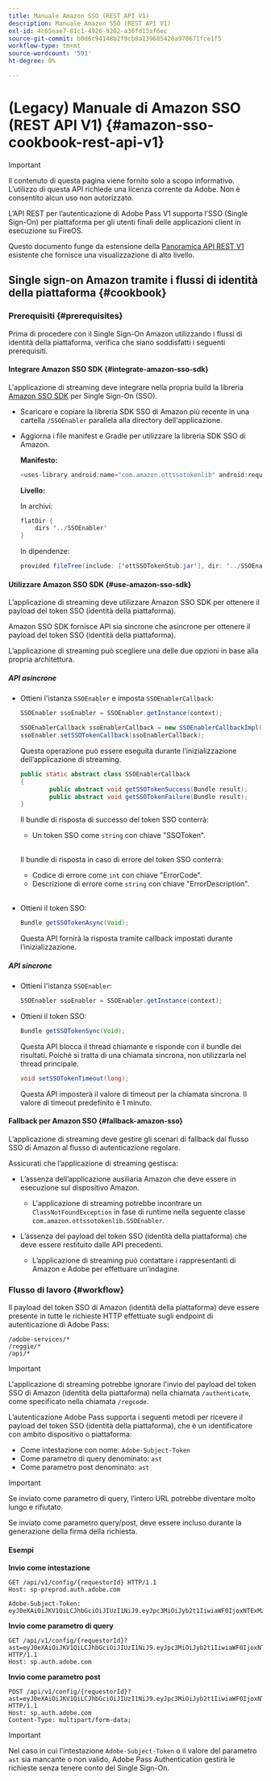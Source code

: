 ```yaml
---
title: Manuale Amazon SSO (REST API V1)
description: Manuale Amazon SSO (REST API V1)
exl-id: 4c65eae7-81c1-4926-9202-a36fd13af6ec
source-git-commit: b0d6c94148b2f9cb8a139685420a970671fce1f5
workflow-type: tm+mt
source-wordcount: '591'
ht-degree: 0%

---
```


# (Legacy) Manuale di Amazon SSO (REST API V1) {#amazon-sso-cookbook-rest-api-v1}

>[!IMPORTANT]
>
>Il contenuto di questa pagina viene fornito solo a scopo informativo. L’utilizzo di questa API richiede una licenza corrente da Adobe. Non è consentito alcun uso non autorizzato.

L’API REST per l’autenticazione di Adobe Pass V1 supporta l’SSO (Single Sign-On) per piattaforma per gli utenti finali delle applicazioni client in esecuzione su FireOS.

Questo documento funge da estensione della [Panoramica API REST V1](/help/authentication/integration-guide-programmers/legacy/rest-api-v1/rest-api-overview.md) esistente che fornisce una visualizzazione di alto livello.

## Single sign-on Amazon tramite i flussi di identità della piattaforma {#cookbook}

### Prerequisiti {#prerequisites}

Prima di procedere con il Single Sign-On Amazon utilizzando i flussi di identità della piattaforma, verifica che siano soddisfatti i seguenti prerequisiti.

#### Integrare Amazon SSO SDK {#integrate-amazon-sso-sdk}

L&#39;applicazione di streaming deve integrare nella propria build la libreria [Amazon SSO SDK](https://tve.zendesk.com/hc/en-us/article_attachments/360064368131/ottSSOTokenLib_v1.jar) per Single Sign-On (SSO).

* Scaricare e copiare la libreria SDK SSO di Amazon più recente in una cartella `/SSOEnabler` parallela alla directory dell&#39;applicazione.

* Aggiorna i file manifest e Gradle per utilizzare la libreria SDK SSO di Amazon.

  **Manifesto:**

  ```JAVA
  <uses-library android:name="com.amazon.ottssotokenlib" android:required="false">
  ```

  **Livello:**

  In archivi:

  ```JAVA
  flatDir {
      dirs '../SSOEnabler'
  }
  ```

  In dipendenze:

  ```JAVA
  provided fileTree(include: ['ottSSOTokenStub.jar'], dir: '../SSOEnabler')
  ```

#### Utilizzare Amazon SSO SDK {#use-amazon-sso-sdk}

L’applicazione di streaming deve utilizzare Amazon SSO SDK per ottenere il payload del token SSO (identità della piattaforma).

Amazon SSO SDK fornisce API sia sincrone che asincrone per ottenere il payload del token SSO (identità della piattaforma).

L’applicazione di streaming può scegliere una delle due opzioni in base alla propria architettura.

##### API asincrone

* Ottieni l&#39;istanza `SSOEnabler` e imposta `SSOEnablerCallback`:

  ```JAVA
  SSOEnabler ssoEnabler = SSOEnabler.getInstance(context);
  
  SSOEnablerCallback ssoEnablerCallback = new SSOEnablerCallbackImpl();
  ssoEnabler.setSSOTokenCallback(ssoEnablerCallback);
  ```

  Questa operazione può essere eseguita durante l’inizializzazione dell’applicazione di streaming.

  ```JAVA
  public static abstract class SSOEnablerCallback
  {
          public abstract void getSSOTokenSuccess(Bundle result);
          public abstract void getSSOTokenFailure(Bundle result);
  }
  ```

  Il bundle di risposta di successo del token SSO conterrà:
   * Un token SSO come `string` con chiave &quot;SSOToken&quot;.

  <br/>

  Il bundle di risposta in caso di errore del token SSO conterrà:
   * Codice di errore come `int` con chiave &quot;ErrorCode&quot;.
   * Descrizione di errore come `string` con chiave &quot;ErrorDescription&quot;.

  <br/>

* Ottieni il token SSO:

  ```JAVA
  Bundle getSSOTokenAsync(Void);
  ```

  Questa API fornirà la risposta tramite callback impostati durante l’inizializzazione.

##### API sincrone

* Ottieni l&#39;istanza `SSOEnabler`:

  ```JAVA
  SSOEnabler ssoEnabler = SSOEnabler.getInstance(context);
  ```

* Ottieni il token SSO:

  ```JAVA
  Bundle getSSOTokenSync(Void);
  ```

  Questa API blocca il thread chiamante e risponde con il bundle dei risultati. Poiché si tratta di una chiamata sincrona, non utilizzarla nel thread principale.

  ```JAVA
  void setSSOTokenTimeout(long);
  ```

  Questa API imposterà il valore di timeout per la chiamata sincrona. Il valore di timeout predefinito è 1 minuto.

#### Fallback per Amazon SSO {#fallback-amazon-sso}

L’applicazione di streaming deve gestire gli scenari di fallback dal flusso SSO di Amazon al flusso di autenticazione regolare.

Assicurati che l’applicazione di streaming gestisca:

* L’assenza dell’applicazione ausiliaria Amazon che deve essere in esecuzione sul dispositivo Amazon.
   * L&#39;applicazione di streaming potrebbe incontrare un `ClassNotFoundException` in fase di runtime nella seguente classe `com.amazon.ottssotokenlib.SSOEnabler`.

* L’assenza del payload del token SSO (identità della piattaforma) che deve essere restituito dalle API precedenti.
   * L’applicazione di streaming può contattare i rappresentanti di Amazon e Adobe per effettuare un’indagine.

### Flusso di lavoro {#workflow}

Il payload del token SSO di Amazon (identità della piattaforma) deve essere presente in tutte le richieste HTTP effettuate sugli endpoint di autenticazione di Adobe Pass:

```
/adobe-services/*
/reggie/*
/api/*
```

>[!IMPORTANT]
> 
> L&#39;applicazione di streaming potrebbe ignorare l&#39;invio del payload del token SSO di Amazon (identità della piattaforma) nella chiamata `/authenticate`, come specificato nella chiamata `/regcode`.

L’autenticazione Adobe Pass supporta i seguenti metodi per ricevere il payload del token SSO (identità della piattaforma), che è un identificatore con ambito dispositivo o piattaforma:

* Come intestazione con nome: `Adobe-Subject-Token`
* Come parametro di query denominato: `ast`
* Come parametro post denominato: `ast`

>[!IMPORTANT]
>
> Se inviato come parametro di query, l’intero URL potrebbe diventare molto lungo e rifiutato.
>
> Se inviato come parametro query/post, deve essere incluso durante la generazione della firma della richiesta.

#### Esempi

**Invio come intestazione**

```HTTPS
GET /api/v1/config/{requestorId} HTTP/1.1 
Host: sp-preprod.auth.adobe.com

Adobe-Subject-Token: eyJ0eXAiOiJKV1QiLCJhbGciOiJIUzI1NiJ9.eyJpc3MiOiJyb2t1IiwiaWF0IjoxNTExMzY4ODAyLCJleHAiOjE1NDI5MDQ4MDIsImF1ZCI6ImFkb2JlIiwic3ViIjoiNWZjYzMwODctYWJmZi00OGU4LWJhZTgtODQzODViZTFkMzQwIiwiZGlkIjoiY2FmZjQ1ZDAtM2NhMy00MDg3LWI2MjMtNjFkZjNhMmNlOWM4In0.JlBFhNhNCJCDXLwBjy5tt3PtPcqbMKEIGZ6sr2NA
```

**Invio come parametro di query**

```HTTPS
GET /api/v1/config/{requestorId}?ast=eyJ0eXAiOiJKV1QiLCJhbGciOiJIUzI1NiJ9.eyJpc3MiOiJyb2t1IiwiaWF0IjoxNTExMzY4ODAyLCJleHAiOjE1NDI5MDQ4MDIsImF1ZCI6ImFkb2JlIiwic3ViIjoiNWZjYzMwODctYWJmZi00OGU4LWJhZTgtODQzODViZTFkMzQwIiwiZGlkIjoiY2FmZjQ1ZDAtM2NhMy00MDg3LWI2MjMtNjFkZjNhMmNlOWM4In0.JlBFhNhNCJCDXLwBjy5tt3PtPcqbMKEIGZ6sr2NA HTTP/1.1
Host: sp.auth.adobe.com
```

**Invio come parametro post**

```HTTPS
POST /api/v1/config/{requestorId}?ast=eyJ0eXAiOiJKV1QiLCJhbGciOiJIUzI1NiJ9.eyJpc3MiOiJyb2t1IiwiaWF0IjoxNTExMzY4ODAyLCJleHAiOjE1NDI5MDQ4MDIsImF1ZCI6ImFkb2JlIiwic3ViIjoiNWZjYzMwODctYWJmZi00OGU4LWJhZTgtODQzODViZTFkMzQwIiwiZGlkIjoiY2FmZjQ1ZDAtM2NhMy00MDg3LWI2MjMtNjFkZjNhMmNlOWM4In0.Jl\_BFhN\_h\_NCJCDXLwBjy5tt3PtPcqbMKEIGZ6sr2NA HTTP/1.1
Host: sp.auth.adobe.com 
Content-Type: multipart/form-data;
```

>[!IMPORTANT]
>
> Nel caso in cui l&#39;intestazione `Adobe-Subject-Token` o il valore del parametro `ast` sia mancante o non valido, Adobe Pass Authentication gestirà le richieste senza tenere conto del Single Sign-On.
